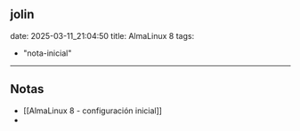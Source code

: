 jolin
---
date: 2025-03-11_21:04:50
title: AlmaLinux 8
tags:
  - "nota-inicial"
---

## Notas

- [[AlmaLinux 8 - configuración inicial]]
- 